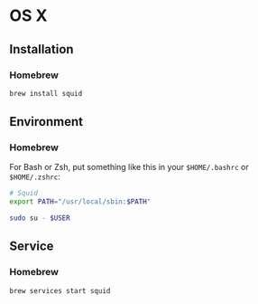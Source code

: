 # OS X

## Installation

### Homebrew

```sh
brew install squid
```

## Environment

### Homebrew

For Bash or Zsh, put something like this in your `$HOME/.bashrc` or `$HOME/.zshrc`:

```sh
# Squid
export PATH="/usr/local/sbin:$PATH"
```

```sh
sudo su - $USER
```

## Service

### Homebrew

```sh
brew services start squid
```
